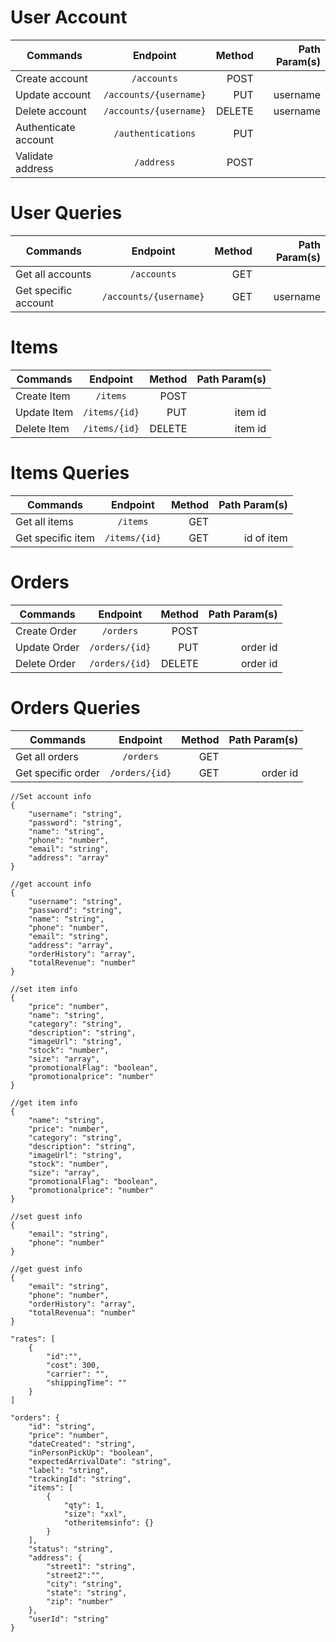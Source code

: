 # User Account

| Commands      | Endpoint  | Method  | Path Param(s)
| ------------- |:-------------:| -----:| -----:|
| Create account | `/accounts` | POST |  |
| Update account | `/accounts/{username}` | PUT | username |
| Delete account | `/accounts/{username}` | DELETE | username |
| Authenticate account | `/authentications` | PUT |  |
| Validate address | `/address` | POST |  |


# User Queries
| Commands      | Endpoint  | Method  | Path Param(s)
| ------------- |:-------------:| -----:| -----:|
| Get all accounts | `/accounts` | GET |  |
| Get specific account | `/accounts/{username}` | GET | username |

# Items
| Commands      | Endpoint  | Method  | Path Param(s)
| ------------- |:-------------:| -----:| -----:|
| Create Item | `/items` | POST |  |
| Update Item | `/items/{id}` | PUT | item id |
| Delete Item | `/items/{id}` | DELETE | item id |

# Items Queries
| Commands      | Endpoint  | Method  | Path Param(s)
| ------------- |:-------------:| -----:| -----:|
| Get all items | `/items` | GET |  |
| Get specific item | `/items/{id}` | GET | id of item |

# Orders
| Commands      | Endpoint  | Method  | Path Param(s)
| ------------- |:-------------:| -----:| -----:|
| Create Order | `/orders` | POST |  |
| Update Order | `/orders/{id}` | PUT | order id |
| Delete Order | `/orders/{id}` | DELETE | order id |

# Orders Queries
| Commands      | Endpoint  | Method  | Path Param(s)
| ------------- |:-------------:| -----:| -----:|
| Get all orders | `/orders` | GET |  |
| Get specific order | `/orders/{id}` | GET | order id |


```
//Set account info
{
    "username": "string",
    "password": "string",
    "name": "string",
    "phone": "number",
    "email": "string",
    "address": "array"
}
 
//get account info
{
    "username": "string",
    "password": "string",
    "name": "string",
    "phone": "number",
    "email": "string",
    "address": "array",
    "orderHistory": "array",
    "totalRevenue": "number"
}
 
//set item info
{
    "price": "number",
    "name": "string",
    "category": "string",
    "description": "string",
    "imageUrl": "string",
    "stock": "number",
    "size": "array",
    "promotionalFlag": "boolean",
    "promotionalprice": "number"
}
 
//get item info
{
    "name": "string",
    "price": "number",
    "category": "string",
    "description": "string",
    "imageUrl": "string",
    "stock": "number",
    "size": "array",
    "promotionalFlag": "boolean",
    "promotionalprice": "number"
}
 
//set guest info
{
    "email": "string",
    "phone": "number"
}
 
//get guest info
{
    "email": "string",
    "phone": "number",
    "orderHistory": "array",
    "totalRevenua": "number"
}

"rates": [
    {
        "id":"",
        "cost": 300,
        "carrier": "",
        "shippingTime": ""
    }
]

"orders": {
    "id": "string",
    "price": "number",
    "dateCreated": "string",
    "inPersonPickUp": "boolean",
    "expectedArrivalDate": "string",
    "label": "string",
    "trackingId": "string",
    "items": [
        {
            "qty": 1,
            "size": "xxl",
            "otheritemsinfo": {}
        }
    ],
    "status": "string",
    "address": {
        "street1": "string",
        "street2":"",
        "city": "string",
        "state": "string",
        "zip": "number"
    },
    "userId": "string"
}
```